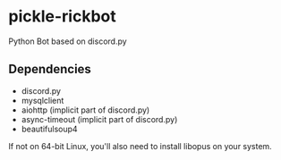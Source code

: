 # pickle-rickbot
Python Bot based on discord.py

## Dependencies
 * discord.py
 * mysqlclient
 * aiohttp (implicit part of discord.py)
 * async-timeout (implicit part of discord.py)
 * beautifulsoup4
 
If not on 64-bit Linux, you'll also need to install
libopus on your system.
